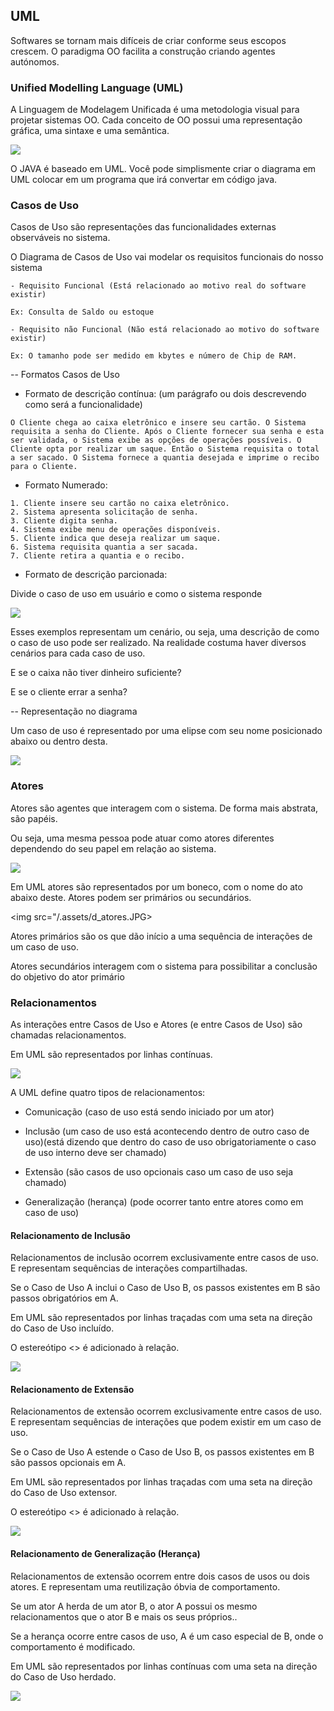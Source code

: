 ## UML

Softwares se tornam mais difíceis de criar conforme seus escopos crescem. O paradigma OO facilita a construção criando agentes autónomos.


### Unified Modelling Language (UML)

A Linguagem de Modelagem Unificada é uma metodologia visual para projetar sistemas OO. Cada conceito de OO possui uma representação gráfica, uma sintaxe e uma semântica.

<img src="/.assets/equivalencia em classe e uml.JPG"/>

O JAVA é baseado em UML. Você pode simplismente criar o diagrama em UML colocar em um programa que irá convertar em código java.


### Casos de Uso

Casos de Uso são representações das funcionalidades externas observáveis no sistema.

O Diagrama de Casos de Uso vai modelar os requisitos funcionais do nosso sistema

```
- Requisito Funcional (Está relacionado ao motivo real do software existir)

Ex: Consulta de Saldo ou estoque

- Requisito não Funcional (Não está relacionado ao motivo do software existir)

Ex: O tamanho pode ser medido em kbytes e número de Chip de RAM.

```

-- Formatos Casos de Uso

- Formato de descrição contínua: (um parágrafo ou dois descrevendo como será a funcionalidade)

```
O Cliente chega ao caixa eletrônico e insere seu cartão. O Sistema requisita a senha do Cliente. Após o Cliente fornecer sua senha e esta ser validada, o Sistema exibe as opções de operações possíveis. O Cliente opta por realizar um saque. Então o Sistema requisita o total a ser sacado. O Sistema fornece a quantia desejada e imprime o recibo para o Cliente.
```

- Formato Numerado:

```
1. Cliente insere seu cartão no caixa eletrônico.
2. Sistema apresenta solicitação de senha.
3. Cliente digita senha.
4. Sistema exibe menu de operações disponíveis.
5. Cliente indica que deseja realizar um saque.
6. Sistema requisita quantia a ser sacada.
7. Cliente retira a quantia e o recibo.
```

- Formato de descrição parcionada:

Divide o caso de uso em usuário e como o sistema responde

<img src="/.assets/parcionado.JPG"/>


Esses exemplos representam um cenário, ou seja, uma descrição de como o caso de uso pode ser realizado. Na realidade costuma haver diversos cenários para cada caso de uso.

E se o caixa não tiver dinheiro suficiente?

E se o cliente errar a senha?

-- Representação no diagrama

Um caso de uso é representado por uma elipse com seu nome posicionado abaixo ou dentro desta.

<img src="/.assets/caso de uso.JPG">


### Atores

Atores são agentes que interagem com o sistema. De forma mais abstrata, são papéis.

Ou seja, uma mesma pessoa pode atuar como atores diferentes dependendo do seu papel em relação ao sistema.

<img src="/.assets/atores.JPG">


Em UML atores são representados por um boneco, com o nome do ato abaixo deste. Atores podem ser primários ou secundários.

<img src="/.assets/d_atores.JPG>

Atores primários são os que dão início a uma sequência de interações de um caso de uso.

Atores secundários interagem com o sistema para possibilitar a conclusão do objetivo do ator primário

### Relacionamentos

As interações entre Casos de Uso e Atores (e entre Casos de Uso) são chamadas relacionamentos.

Em UML são representados por linhas contínuas.

<img src="/.assets/d_atores.JPG">


A UML define quatro tipos de relacionamentos:

- Comunicação (caso de uso está sendo iniciado por um ator)

- Inclusão (um caso de uso está acontecendo dentro de outro caso de uso)(está dizendo que dentro do caso de uso obrigatoriamente o caso de uso interno deve ser chamado)

- Extensão (são casos de uso opcionais caso um caso de uso seja chamado)

- Generalização (herança) (pode ocorrer tanto entre atores como em caso de uso)

#### Relacionamento de Inclusão

Relacionamentos de inclusão ocorrem exclusivamente entre casos de uso. E representam sequências de interações compartilhadas.

Se o Caso de Uso A inclui o Caso de Uso B, os passos existentes em B são passos obrigatórios em A.

Em UML são representados por linhas traçadas com uma seta na direção do Caso de Uso incluído.

O estereótipo <<inclui>> é adicionado à relação.

<img src="/.assets/inclusão.JPG">

#### Relacionamento de Extensão

Relacionamentos de extensão ocorrem exclusivamente entre casos de uso. E representam sequências de interações que podem existir em um caso de uso.

Se o Caso de Uso A estende o Caso de Uso B, os passos existentes em B são passos opcionais em A.

Em UML são representados por linhas traçadas com uma seta na direção do Caso de Uso extensor.

O estereótipo <<estende>> é adicionado à relação.

<img src="/.assets/extensao.JPG">

#### Relacionamento de Generalização (Herança)

Relacionamentos de extensão ocorrem entre dois casos de usos ou dois atores. E representam uma reutilização óbvia de comportamento.

Se um ator A herda de um ator B, o ator A possui os mesmo relacionamentos que o ator B e mais os seus próprios..

Se a herança ocorre entre casos de uso, A é um caso especial de B, onde o comportamento é modificado.

Em UML são representados por linhas contínuas com uma seta na direção do Caso de Uso herdado.

<img src="/.assets/heranca.jpg">

